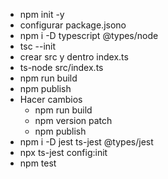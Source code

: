 - npm init -y
- configurar package.jsono
- npm i -D typescript @types/node
- tsc --init
- crear src y dentro index.ts
- ts-node src/index.ts
- npm run build
- npm publish
- Hacer cambios
  - npm run build
  - npm version patch
  - npm publish
- npm i -D jest ts-jest @types/jest
- npx ts-jest config:init
- npm test
